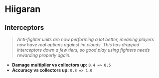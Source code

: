 # Hiigaran

## Interceptors
> *Anti-fighter units are now performing a lot better, meaning players now have real options against int clouds. This has dropped interceptors down a few tiers, so good play using fighters needs rewarding properly again.*
* **Damage multiplier vs collectors up:** `0.4 => 0.5`
* **Accuracy vs collectors up:** `0.8 => 1.0`